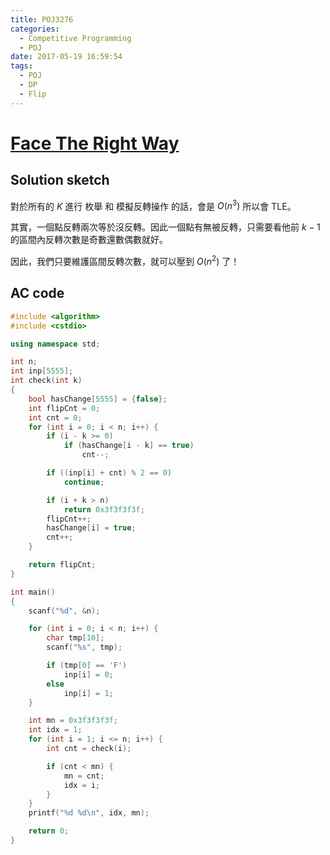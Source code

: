 ```yaml
---
title: POJ3276
categories:
  - Competitive Programming
  - POJ
date: 2017-05-19 16:59:54
tags:
  - POJ
  - DP
  - Flip
---
```


# [Face The Right Way](http://poj.org/problem?id=3276)

## Solution sketch

對於所有的 $K$ 進行 枚舉 和 模擬反轉操作 的話，會是 $O(n^3)$ 所以會 TLE。

其實，一個點反轉兩次等於沒反轉。因此一個點有無被反轉，只需要看他前 $k - 1$ 的區間內反轉次數是奇數還數偶數就好。

因此，我們只要維護區間反轉次數，就可以壓到 $O(n^2)$ 了！

<!-- more -->

## AC code

```c++
#include <algorithm>
#include <cstdio>

using namespace std;

int n;
int inp[5555];
int check(int k)
{
    bool hasChange[5555] = {false};
    int flipCnt = 0;
    int cnt = 0;
    for (int i = 0; i < n; i++) {
        if (i - k >= 0)
            if (hasChange[i - k] == true)
                cnt--;

        if ((inp[i] + cnt) % 2 == 0)
            continue;

        if (i + k > n)
            return 0x3f3f3f3f;
        flipCnt++;
        hasChange[i] = true;
        cnt++;
    }

    return flipCnt;
}

int main()
{
    scanf("%d", &n);

    for (int i = 0; i < n; i++) {
        char tmp[10];
        scanf("%s", tmp);

        if (tmp[0] == 'F')
            inp[i] = 0;
        else
            inp[i] = 1;
    }

    int mn = 0x3f3f3f3f;
    int idx = 1;
    for (int i = 1; i <= n; i++) {
        int cnt = check(i);

        if (cnt < mn) {
            mn = cnt;
            idx = i;
        }
    }
    printf("%d %d\n", idx, mn);

    return 0;
}

```
